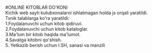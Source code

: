 #ONLINE KITOBLAR DO'KONI
<br>
Kichik web sayti kutubxonalarni ishlatmagan holda js orqali yaratildi.<br>
Txnik talablarga ko'ra yaratildi:<br>
1.Foydalanuvchi uchun kitob qidiruvi.<br>
2.Foydalanuvchi uchun kitob kataloglar.<br>
3.Ma'lum bir kitob haqida ma'lumot.<br>
4.Savatga kitobni qo'shish.<br>
5. Yetkazib berish uchun I.SH, sanasi va manzili<br>
